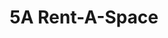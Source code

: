 ---
title: "5A Rent-A-Space"
url: /foster-city/5a-rent-a-space-east-hillsdale-boulevard-8/
shop: storage rental
---